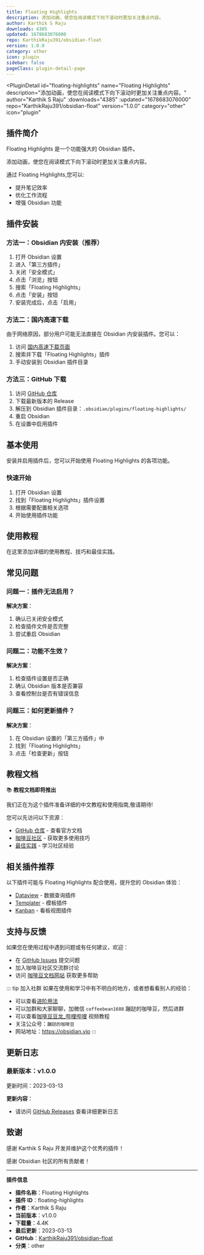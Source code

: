 ```yaml
---
title: Floating Highlights
description: 添加动画，使您在阅读模式下向下滚动时更加关注重点内容。
author: Karthik S Raju
downloads: 4385
updated: 1678683076000
repo: KarthikRaju391/obsidian-float
version: 1.0.0
category: other
icon: plugin
sidebar: false
pageClass: plugin-detail-page
---
```


<PluginDetail
  id="floating-highlights"
  name="Floating Highlights"
  description="添加动画，使您在阅读模式下向下滚动时更加关注重点内容。"
  author="Karthik S Raju"
  :downloads="4385"
  :updated="1678683076000"
  repo="KarthikRaju391/obsidian-float"
  version="1.0.0"
  category="other"
  icon="plugin"
>

<!-- AUTO_GENERATED_START -->
## 插件简介

Floating Highlights 是一个功能强大的 Obsidian 插件。

添加动画，使您在阅读模式下向下滚动时更加关注重点内容。

通过 Floating Highlights,您可以:

- 提升笔记效率
- 优化工作流程
- 增强 Obsidian 功能

<!-- AUTO_GENERATED_END -->

<!-- AUTO_GENERATED_START -->
## 插件安装

### 方法一：Obsidian 内安装（推荐）

1. 打开 Obsidian 设置
2. 进入「第三方插件」
3. 关闭「安全模式」
4. 点击「浏览」按钮
5. 搜索「Floating Highlights」
6. 点击「安装」按钮
7. 安装完成后，点击「启用」

### 方法二：国内高速下载

由于网络原因，部分用户可能无法直接在 Obsidian 内安装插件。您可以：

1. 访问 [国内高速下载页面](/zh/documentation/obsidian-plugins-download.html)
2. 搜索并下载「Floating Highlights」插件
3. 手动安装到 Obsidian 插件目录

### 方法三：GitHub 下载

1. 访问 [GitHub 仓库](https://github.com/KarthikRaju391/obsidian-float)
2. 下载最新版本的 Release
3. 解压到 Obsidian 插件目录：`.obsidian/plugins/floating-highlights/`
4. 重启 Obsidian
5. 在设置中启用插件

## 基本使用

安装并启用插件后，您可以开始使用 Floating Highlights 的各项功能。

### 快速开始

1. 打开 Obsidian 设置
2. 找到「Floating Highlights」插件设置
3. 根据需要配置相关选项
4. 开始使用插件功能

<!-- AUTO_GENERATED_END -->

<!-- CUSTOM_CONTENT_START:tutorial -->
## 使用教程

在这里添加详细的使用教程、技巧和最佳实践。

<!-- CUSTOM_CONTENT_END:tutorial -->

<!-- SHARED_CONTENT_START -->
## 常见问题

### 问题一：插件无法启用？

**解决方案**：
1. 确认已关闭安全模式
2. 检查插件文件是否完整
3. 尝试重启 Obsidian

### 问题二：功能不生效？

**解决方案**：
1. 检查插件设置是否正确
2. 确认 Obsidian 版本是否兼容
3. 查看控制台是否有错误信息

### 问题三：如何更新插件？

**解决方案**：
1. 在 Obsidian 设置的「第三方插件」中
2. 找到「Floating Highlights」
3. 点击「检查更新」按钮

## 教程文档

📚 **教程文档即将推出**

我们正在为这个插件准备详细的中文教程和使用指南,敬请期待!

您可以先访问以下资源：
- [GitHub 仓库](https://github.com/KarthikRaju391/obsidian-float) - 查看官方文档
- [咖啡豆社区](/zh/bases/) - 获取更多使用技巧
- [最佳实践](/zh/best-practices/) - 学习社区经验

## 相关插件推荐

以下插件可能与 Floating Highlights 配合使用，提升您的 Obsidian 体验：

- [Dataview](/zh/plugins/dataview.html) - 数据查询插件
- [Templater](/zh/plugins/templater-obsidian.html) - 模板插件
- [Kanban](/zh/plugins/obsidian-kanban.html) - 看板视图插件

## 支持与反馈

如果您在使用过程中遇到问题或有任何建议，欢迎：

- 在 [GitHub Issues](https://github.com/KarthikRaju391/obsidian-float/issues) 提交问题
- 加入咖啡豆社区交流群讨论
- 访问 [咖啡豆文档网站](https://obsidian.vip) 获取更多帮助

::: tip 加入社群
如果在使用和学习中有不明白的地方，或者想看看别人的经验：
- 可以查看[进阶用法](/zh/advanced)
- 可以加群和大家聊聊，加微信 `coffeebean1688` 蹦跶的咖啡豆，然后进群
- 可以查看[咖啡豆豆龙_哔哩哔哩](https://space.bilibili.com/618777356) 视频教程
- 关注公众号：`蹦跶的咖啡豆`
- 网站地址：https://obsidian.vip
:::
<!-- SHARED_CONTENT_END -->

<!-- AUTO_GENERATED_START -->
## 更新日志

### 最新版本：v1.0.0

更新时间：2023-03-13

**更新内容**：
- 请访问 [GitHub Releases](https://github.com/KarthikRaju391/obsidian-float/releases) 查看详细更新日志

## 致谢

感谢 Karthik S Raju 开发并维护这个优秀的插件！

感谢 Obsidian 社区的所有贡献者！

---

**插件信息**
- **插件名称**：Floating Highlights
- **插件 ID**：floating-highlights
- **作者**：Karthik S Raju
- **当前版本**：v1.0.0
- **下载量**：4.4K
- **最后更新**：2023-03-13
- **GitHub**：[KarthikRaju391/obsidian-float](https://github.com/KarthikRaju391/obsidian-float)
- **分类**：other
<!-- AUTO_GENERATED_END -->

</PluginDetail>

